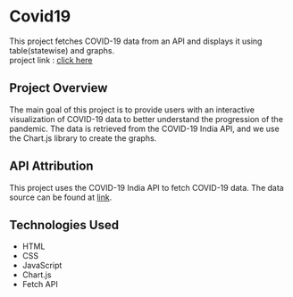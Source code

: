 # Covid19

This project fetches COVID-19 data from an API and displays it using table(statewise) and graphs.    
project link : [click here](https://harrshhpattell.github.io/Covid19-India-cases-api/)

## Project Overview

The main goal of this project is to provide users with an interactive visualization of COVID-19 data to better understand the progression of the pandemic. The data is retrieved from the COVID-19 India API, and we use the Chart.js library to create the graphs.

## API Attribution

This project uses the COVID-19 India API to fetch COVID-19 data. The data source can be found at [link](https://data.covid19india.org/data.json).

## Technologies Used

- HTML
- CSS
- JavaScript
- Chart.js
- Fetch API

